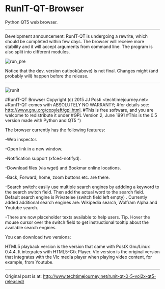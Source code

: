 # RunIT-QT-Browser
Python QT5 web browser.
__________
Development announcement: RunIT-QT is undergoing a rewrite, which should be completed within few days. The browser will receive more stability and it will accept arguments from command line. The program is also split into different modules.

![run_pre](https://user-images.githubusercontent.com/29865797/29431667-6bf09938-83a1-11e7-96db-cb5ed7cb56fa.jpg)

Notice that the dev. version outlook(above) is not final. Changes might (and probably will) happen before the release.
______

![runit](https://user-images.githubusercontent.com/29865797/28456421-ee54c36a-6e0a-11e7-98ff-de87c51c6581.jpg)

#RunIT-QT Browser Copyright (c) 2015 JJ Posti <techtimejourney.net>
#RunIT-QT  comes with ABSOLUTELY NO WARRANTY;
#for details see: http://www.gnu.org/copyleft/gpl.html.
#This is free software, and you are welcome to redistribute it under
#GPL Version 2, June 1991
#This is the 0.5 version made with Python and QT5 “)

The browser currently has the following features:

-Web inspector.

-Open link in a new window.

-Notification support (xfce4-notifyd).

-Download files (via wget) and Bookmar online locations.

-Back, Forward, home, zoom buttons etc. are there.

-Search switch: easily use multiple search engines by addding a keyword to the search switch field. Then add the actual word to the search field. Default search engine is Privatelee (switch field left empty) . Currently added additional search engines are: Wikipedia search, Wolfram Alpha and Youtube search.

-There are now placeholder texts available to help users. Tip. Hover the mouse cursor over the switch field to  get instructional tooltip about the available search engines.

You can download two versions:

HTML5 playback version is the version that came with PostX Gnu/Linux 0.4.4. It integrates with HTML5-Gtk Player. Vlc version is the original version that integrates with the Vlc media player when playing video content, for example, from Youtube.
______________________________________
Original post is at:
http://www.techtimejourney.net/runit-qt-0-5-vol2x-qt5-released/

